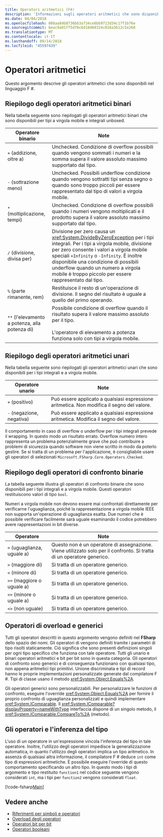 ```yaml
---
title: Operatori aritmetici (F#)
description: 'Informazioni sugli operatori aritmetici che sono disponibili nel linguaggio di programmazione F #.'
ms.date: 04/04/2018
ms.openlocfilehash: 008aa84b8736bb3a734ce8bb9713d34c17f1b76e
ms.sourcegitcommit: 6eac9a01ff5d70c6d18460324c016a3612c5e268
ms.translationtype: MT
ms.contentlocale: it-IT
ms.lasthandoff: 09/14/2018
ms.locfileid: "45597439"
---
```

# <a name="arithmetic-operators"></a>Operatori aritmetici

Questo argomento descrive gli operatori aritmetici che sono disponibili nel linguaggio F #.

## <a name="summary-of-binary-arithmetic-operators"></a>Riepilogo degli operatori aritmetici binari

Nella tabella seguente sono riepilogati gli operatori aritmetici binari che sono disponibili per tipi a virgola mobile e integrali unboxed.

|Operatore binario|Note|
|---------------|-----|
|`+` (addizione, oltre a)|Unchecked. Condizione di overflow possibili quando vengono sommati i numeri e la somma supera il valore assoluto massimo supportato dal tipo.|
|`-` (sottrazione meno)|Unchecked. Possibili underflow condizione quando vengono sottratti tipi senza segno o quando sono troppo piccoli per essere rappresentato dal tipo di valori a virgola mobile.|
|`*` (moltiplicazione, tempi)|Unchecked. Condizione di overflow possibili quando i numeri vengono moltiplicati e il prodotto supera il valore assoluto massimo supportato dal tipo.|
|`/` (divisione, divisa per)|Divisione per zero causa un <xref:System.DivideByZeroException> per i tipi integrali. Per i tipi a virgola mobile, divisione per zero consente i valori a virgola mobile speciali `+Infinity` o `-Infinity`. È inoltre disponibile una condizione di possibili underflow quando un numero a virgola mobile è troppo piccolo per essere rappresentato dal tipo.|
|`%` (parte rimanente, rem)|Restituisce il resto di un'operazione di divisione. Il segno del risultato è uguale a quello del primo operando.|
|`**` (l'elevamento a potenza, alla potenza di)|Possibile condizione di overflow quando il risultato supera il valore massimo assoluto per il tipo.<br /><br />L'operatore di elevamento a potenza funziona solo con tipi a virgola mobile.|

## <a name="summary-of-unary-arithmetic-operators"></a>Riepilogo degli operatori aritmetici unari

Nella tabella seguente sono riepilogati gli operatori aritmetici unari che sono disponibili per i tipi integrali e a virgola mobile.

|Operatore unario|Note|
|--------------|-----|
|`+` (positivo)|Può essere applicato a qualsiasi espressione aritmetica. Non modifica il segno del valore.|
|`-` (negazione, negativa)|Può essere applicato a qualsiasi espressione aritmetica. Modifica il segno del valore.|
Il comportamento in caso di overflow o underflow per i tipi integrali prevede il wrapping. In questo modo un risultato errato. Overflow numero intero rappresenta un problema potenzialmente grave che può contribuire a problemi di sicurezza quando software non viene scritto in modo da poterlo gestire. Se si tratta di un problema per l'applicazione, è consigliabile usare gli operatori di selezionati `Microsoft.FSharp.Core.Operators.Checked`.

## <a name="summary-of-binary-comparison-operators"></a>Riepilogo degli operatori di confronto binarie

La tabella seguente illustra gli operatori di confronto binarie che sono disponibili per i tipi integrali e a virgola mobile. Questi operatori restituiscono valori di tipo `bool`.

Numeri a virgola mobile non devono essere mai confrontati direttamente per verificarne l'uguaglianza, poiché la rappresentazione a virgola mobile IEEE non supporta un'operazione di uguaglianza esatta. Due numeri che è possibile verificare facilmente sarà uguale esaminando il codice potrebbero avere rappresentazioni in bit diverse.

|Operatore|Note|
|--------|-----|
|`=` (uguaglianza, uguale a)|Questo non è un operatore di assegnazione. Viene utilizzato solo per il confronto. Si tratta di un operatore generico.|
|`>` (maggiore di)|Si tratta di un operatore generico.|
|`<` (minore di)|Si tratta di un operatore generico.|
|`>=` (maggiore o uguale a)|Si tratta di un operatore generico.|
|`<=` (minore o uguale a)|Si tratta di un operatore generico.|
|`<>` (non uguale)|Si tratta di un operatore generico.|

## <a name="overloaded-and-generic-operators"></a>Operatori di overload e generici

Tutti gli operatori descritti in questo argomento vengono definiti nel **FSharp** dello spazio dei nomi. Gli operatori di vengono definiti tramite i parametri di tipo risolti staticamente. Ciò significa che sono presenti definizioni singoli per ogni tipo specifico che funziona con tale operatore. Tutti gli unario e binari operatori aritmetici e bit per bit sono in questa categoria. Gli operatori di confronto sono generici e di conseguenza funzionano con qualsiasi tipo, non appena aritmetici tipi primitivi. Unione discriminata e tipi di record hanno le proprie implementazioni personalizzate generate dal compilatore F #. Tipi di classe usano il metodo <xref:System.Object.Equals%2A>.

Gli operatori generici sono personalizzabili. Per personalizzare le funzioni di confronto, eseguire l'override <xref:System.Object.Equals%2A> per fornire il proprio confronto di uguaglianza personalizzati e quindi implementare <xref:System.IComparable>. Il <xref:System.IComparable?displayProperty=nameWithType> interfaccia dispone di un singolo metodo, il <xref:System.IComparable.CompareTo%2A> (metodo).

## <a name="operators-and-type-inference"></a>Gli operatori e l'inferenza del tipo

L'uso di un operatore in un'espressione vincola l'inferenza del tipo in tale operatore. Inoltre, l'utilizzo degli operatori impedisce la generalizzazione automatica, in quanto l'utilizzo degli operatori implica un tipo aritmetico. In assenza di qualsiasi altra informazione, il compilatore F # deduce `int` come tipo di espressioni aritmetiche. È possibile eseguire l'override di questo comportamento specificando un altro tipo. In questo modo i tipi di argomento e tipo restituito `function1` nel codice seguente vengono considerati `int`, ma i tipi per `function2` vengono considerati `float`.

[!code-fsharp[Main](../../../../samples/snippets/fsharp/lang-ref-1/snippet3501.fs)]

## <a name="see-also"></a>Vedere anche

- [Riferimenti per simboli e operatori](index.md)
- [Overload degli operatori](../operator-overloading.md)
- [Operatori bit per bit](bitwise-operators.md)
- [Operatori booleani](boolean-operators.md)
